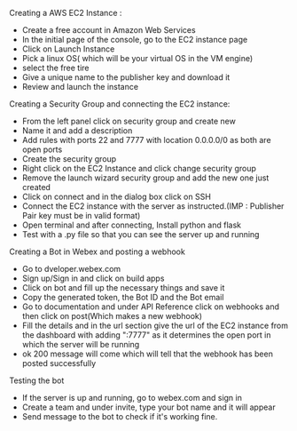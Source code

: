 Creating a AWS EC2 Instance :

- Create a free account in Amazon Web Services
- In the initial page of the console, go to the EC2 instance page
- Click on Launch Instance
- Pick a linux OS( which will be your virtual OS in the VM engine)
- select the free tire 
- Give a unique name to the publisher key and download it
- Review and launch the instance

Creating a Security Group and connecting the EC2 instance:

- From the left panel click on security group and create new
- Name it and add a description
- Add rules with ports 22 and 7777 with location 0.0.0.0/0 as both are open ports
- Create the security group
- Right click on the EC2 Instance and click change security group
- Remove the launch wizard security group and add the new one just created
- Click on connect and in the dialog box click on SSH
- Connect the EC2 instance with the server as instructed.(IMP : Publisher Pair key must be in valid format)
- Open terminal and after connecting, Install python and flask
- Test with a .py file so that you can see the server up and running

Creating a Bot in Webex and posting a webhook

- Go to dveloper.webex.com
- Sign up/Sign in and click on build apps
- Click on bot and fill up the necessary things and save it
- Copy the generated token, the Bot ID and the Bot email
- Go to documentation and under API Reference click on webhooks and then click on post(Which makes a new webhook)
- Fill the details and in the url section give the url of the EC2 instance from the dashboard with adding ":7777" as it determines the open port in which the server will be running
- ok 200 message will come which will tell that the webhook has been posted successfully

Testing the bot

- If the server is up and running, go to webex.com and sign in
- Create a team and under invite, type your bot name and it will appear
- Send message to the bot to check if it's working fine.
